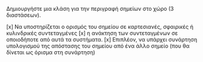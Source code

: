 Δημιουργήστε μια κλάση για την περιγραφή σημείων στο χώρο (3 διαστάσεων).

[x] Να υποστηρίζεται ο ορισμός του σημείου σε καρτεσιανές, σφαιρικές ή κυλινδρικές συντεταγμένες
[x] η ανάκτηση των συντεταγμένων σε οποιοδήποτε από αυτά τα συστήματα.
[x] Επιπλέον, να υπάρχει συνάρτηση υπολογισμού της απόστασης του σημείου από ένα άλλο σημείο (που θα δίνεται ως όρισμα στη συνάρτηση)